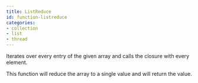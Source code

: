 ```yaml
---
title: ListReduce
id: function-listreduce
categories:
- collection
- list
- thread
---
```


Iterates over every entry of the given array and calls the closure with every element.

This function will reduce the array to a single value and will return the value.
